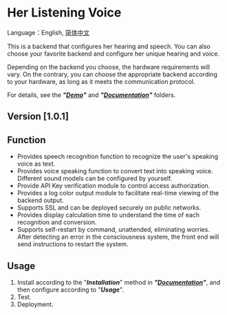 # Her Listening Voice

Language：English, [简体中文](../README_zh-CN.md)

This is a backend that configures her hearing and speech. You can also choose your favorite backend and configure her unique hearing and voice.

Depending on the backend you choose, the hardware requirements will vary. On the contrary, you can choose the appropriate backend according to your hardware, as long as it meets the communication protocol.

For details, see the **_"[Demo](../Demo)"_** and **_"[Documentation](../Documentation)"_** folders.

## Version [1.0.1]

## Function

- Provides speech recognition function to recognize the user's speaking voice as text.
- Provides voice speaking function to convert text into speaking voice. Different sound models can be configured by yourself.
- Provide API Key verification module to control access authorization.
- Provides a log color output module to facilitate real-time viewing of the backend output.
- Supports SSL and can be deployed securely on public networks.
- Provides display calculation time to understand the time of each recognition and conversion.
- Supports self-restart by command, unattended, eliminating worries. After detecting an error in the consciousness system, the front end will send instructions to restart the system.

## Usage

1. Install according to the "**_Installation_**" method in **_"[Documentation](../Documentation)"_**, and then configure according to "**_Usage_**".
2. Test.
3. Deployment.